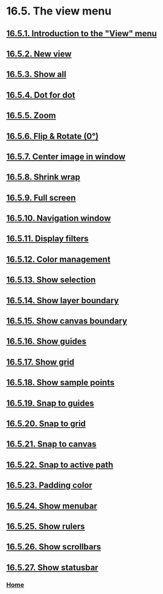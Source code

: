 # 16.5. The view menu

## [16.5.1. Introduction to the "View" menu](./16-05-01-introduction-to-the-view-menu.md)
## [16.5.2. New view](./16-05-02-new-view.md)
## [16.5.3. Show all](./16-05-03-show-all.md)
## [16.5.4. Dot for dot](./16-05-04-dot-for-dot.md)
## [16.5.5. Zoom](./16-05-05-zoom.md)
## [16.5.6. Flip & Rotate (0°)](./16-05-06-flip-rotate.md)
## [16.5.7. Center image in window](./16-05-07-center-image-in-window.md)
## [16.5.8. Shrink wrap](./16-05-08-shrink-wrap.md)
## [16.5.9. Full screen](./16-05-09-full-screen.md)
## [16.5.10. Navigation window](./16-05-10-navigation-window.md)
## [16.5.11. Display filters](./16-05-11-display-filters.md)
## [16.5.12. Color management](./16-05-12-color-management.md)
## [16.5.13. Show selection](./16-05-13-show-selection.md)
## [16.5.14. Show layer boundary](./16-05-14-show-layer-boundary.md)
## [16.5.15. Show canvas boundary](./16-05-15-show-canvas-boundary.md)
## [16.5.16. Show guides](./16-05-16-show-guides.md)
## [16.5.17. Show grid](./16-05-17-show-grid.md)
## [16.5.18. Show sample points](./16-05-18-show-sample-points.md)
## [16.5.19. Snap to guides](./16-05-19-snap-to-guides.md)
## [16.5.20. Snap to grid](./16-05-20-snap-to-grid.md)
## [16.5.21. Snap to canvas](./16-05-21-snap-to-canvas.md)
## [16.5.22. Snap to active path](./16-05-22-snap-to-active-path.md)
## [16.5.23. Padding color](./16-05-23-padding-color.md)
## [16.5.24. Show menubar](./16-05-24-show-menubar.md)
## [16.5.25. Show rulers](./16-05-25-show-rulers.md)
## [16.5.26. Show scrollbars](./16-05-26-show-scrollbars.md)
## [16.5.27. Show statusbar](./16-05-27-show-statusbar.md)

### [Home](./00-home.md)
